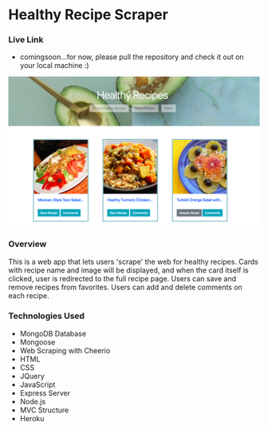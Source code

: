 # Healthy Recipe Scraper 

### Live Link
 - comingsoon...for now, please pull the repository and check it out on your local machine :) 


![screenshot](/public/scraper.png) 



### Overview

This is a web app that lets users 'scrape' the web for healthy recipes. Cards with recipe name and image will be displayed, and when the card itself is clicked, user is redirected to the full recipe page. Users can save and remove recipes from favorites. Users can add and delete comments on each recipe.

### Technologies Used

- MongoDB Database
- Mongoose
- Web Scraping with Cheerio
- HTML
- CSS
- JQuery
- JavaScript
- Express Server
- Node.js
- MVC Structure
- Heroku